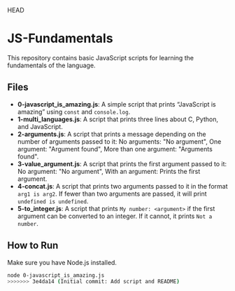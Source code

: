 HEAD
# JS-Fundamentals

This repository contains basic JavaScript scripts for learning the fundamentals of the language.

## Files


- **0-javascript_is_amazing.js**: A simple script that prints “JavaScript is amazing” using `const` and `console.log`.
- **1-multi_languages.js**: A script that prints three lines about C, Python, and JavaScript.
- **2-arguments.js**: A script that prints a message depending on the number of arguments passed to it: No arguments: "No argument", One argument: "Argument found", More than one argument: "Arguments found".
- **3-value_argument.js**: A script that prints the first argument passed to it: No argument: "No argument", With an argument: Prints the first argument.
- **4-concat.js**: A script that prints two arguments passed to it in the format `arg1 is arg2`. If fewer than two arguments are passed, it will print `undefined is undefined`.
- **5-to_integer.js**: A script that prints `My number: <argument>` if the first argument can be converted to an integer. If it cannot, it prints `Not a number`.


## How to Run

Make sure you have Node.js installed.

```bash
node 0-javascript_is_amazing.js
>>>>>>> 3e4da14 (Initial commit: Add script and README)
